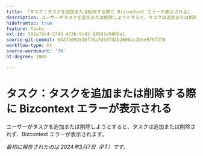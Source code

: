 ```yaml
---
title: 「タスク：タスクを追加または削除する際に Bizcontext エラーが表示される」
description: ユーザーがタスクを追加または削除しようとすると、タスクは追加または削除されず、Bizcontext エラーが表示されます。
hidefromtoc: true
feature: Tasks
exl-id: 581a73c4-2743-473b-9c42-84591e5800a1
source-git-commit: 0427b092610f78a7d33fd2b2606ac2b5e9f5f270
workflow-type: ht
source-wordcount: '70'
ht-degree: 100%

---
```


# タスク：タスクを追加または削除する際に Bizcontext エラーが表示される

ユーザーがタスクを追加または削除しようとすると、タスクは追加または削除されず、Bizcontext エラーが表示されます。

_最初に報告されたのは 2024年3月7日（PT）です。_
